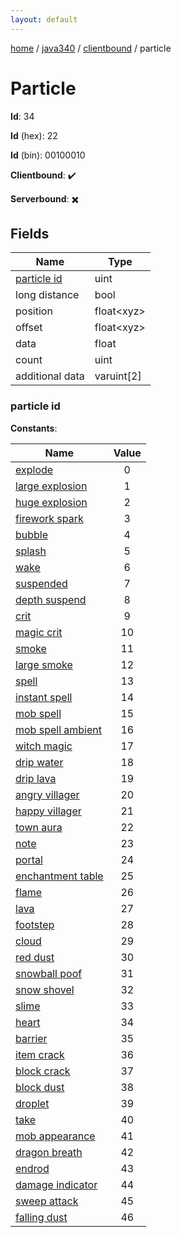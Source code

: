```yaml
---
layout: default
---
```


[home](/)  /  [java340](/protocol/java340)  /  [clientbound](/protocol/java340/clientbound)  /  particle

# Particle

**Id**: 34

**Id** (hex): 22

**Id** (bin): 00100010

**Clientbound**: ✔️

**Serverbound**: ✖️

## Fields

Name | Type
---|---
[particle id](#particle-id) | uint
long distance | bool
position | float&lt;xyz&gt;
offset | float&lt;xyz&gt;
data | float
count | uint
additional data | varuint[2]

### particle id

**Constants**:

Name | Value
---|:---:
[explode](particle-id_explode) | 0
[large explosion](particle-id_large-explosion) | 1
[huge explosion](particle-id_huge-explosion) | 2
[firework spark](particle-id_firework-spark) | 3
[bubble](particle-id_bubble) | 4
[splash](particle-id_splash) | 5
[wake](particle-id_wake) | 6
[suspended](particle-id_suspended) | 7
[depth suspend](particle-id_depth-suspend) | 8
[crit](particle-id_crit) | 9
[magic crit](particle-id_magic-crit) | 10
[smoke](particle-id_smoke) | 11
[large smoke](particle-id_large-smoke) | 12
[spell](particle-id_spell) | 13
[instant spell](particle-id_instant-spell) | 14
[mob spell](particle-id_mob-spell) | 15
[mob spell ambient](particle-id_mob-spell-ambient) | 16
[witch magic](particle-id_witch-magic) | 17
[drip water](particle-id_drip-water) | 18
[drip lava](particle-id_drip-lava) | 19
[angry villager](particle-id_angry-villager) | 20
[happy villager](particle-id_happy-villager) | 21
[town aura](particle-id_town-aura) | 22
[note](particle-id_note) | 23
[portal](particle-id_portal) | 24
[enchantment table](particle-id_enchantment-table) | 25
[flame](particle-id_flame) | 26
[lava](particle-id_lava) | 27
[footstep](particle-id_footstep) | 28
[cloud](particle-id_cloud) | 29
[red dust](particle-id_red-dust) | 30
[snowball poof](particle-id_snowball-poof) | 31
[snow shovel](particle-id_snow-shovel) | 32
[slime](particle-id_slime) | 33
[heart](particle-id_heart) | 34
[barrier](particle-id_barrier) | 35
[item crack](particle-id_item-crack) | 36
[block crack](particle-id_block-crack) | 37
[block dust](particle-id_block-dust) | 38
[droplet](particle-id_droplet) | 39
[take](particle-id_take) | 40
[mob appearance](particle-id_mob-appearance) | 41
[dragon breath](particle-id_dragon-breath) | 42
[endrod](particle-id_endrod) | 43
[damage indicator](particle-id_damage-indicator) | 44
[sweep attack](particle-id_sweep-attack) | 45
[falling dust](particle-id_falling-dust) | 46

